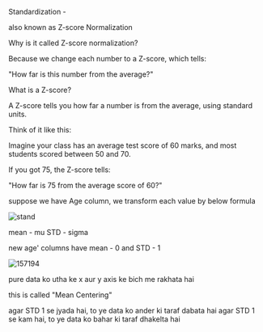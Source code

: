 Standardization - 

also known as Z-score Normalization

Why is it called Z-score normalization?

Because we change each number to a Z-score, which tells:

"How far is this number from the average?"

What is a Z-score?

A Z-score tells you how far a number is from the average, using standard units.

Think of it like this:

Imagine your class has an average test score of 60 marks, and most students scored between 50 and 70.

If you got 75, the Z-score tells:

"How far is 75 from the average score of 60?"

suppose we have Age column,
we transform each value by below formula


![stand](https://github.com/user-attachments/assets/8abb2119-f3db-42d0-9773-bff316723202)


mean - mu
STD - sigma

new age' columns have mean - 0 and STD - 1

![157194](https://github.com/user-attachments/assets/35b95fc2-d876-436c-b531-d49831e4b3a0)

pure data ko utha ke x aur y axis ke bich me rakhata hai

this is called "Mean Centering"

agar STD 1 se jyada hai, to ye data ko ander ki taraf dabata hai
agar STD 1 se kam hai, to ye data ko bahar ki taraf dhakelta hai
